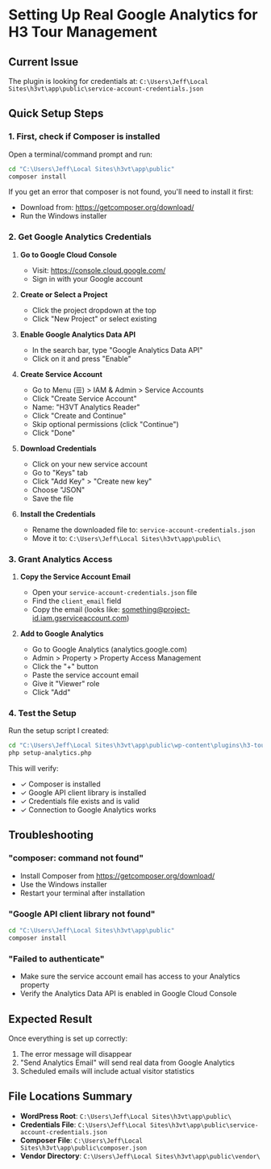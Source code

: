 # Setting Up Real Google Analytics for H3 Tour Management

## Current Issue
The plugin is looking for credentials at:
`C:\Users\Jeff\Local Sites\h3vt\app\public\service-account-credentials.json`

## Quick Setup Steps

### 1. First, check if Composer is installed
Open a terminal/command prompt and run:
```bash
cd "C:\Users\Jeff\Local Sites\h3vt\app\public"
composer install
```

If you get an error that composer is not found, you'll need to install it first:
- Download from: https://getcomposer.org/download/
- Run the Windows installer

### 2. Get Google Analytics Credentials

1. **Go to Google Cloud Console**
   - Visit: https://console.cloud.google.com/
   - Sign in with your Google account

2. **Create or Select a Project**
   - Click the project dropdown at the top
   - Click "New Project" or select existing

3. **Enable Google Analytics Data API**
   - In the search bar, type "Google Analytics Data API"
   - Click on it and press "Enable"

4. **Create Service Account**
   - Go to Menu (☰) > IAM & Admin > Service Accounts
   - Click "Create Service Account"
   - Name: "H3VT Analytics Reader"
   - Click "Create and Continue"
   - Skip optional permissions (click "Continue")
   - Click "Done"

5. **Download Credentials**
   - Click on your new service account
   - Go to "Keys" tab
   - Click "Add Key" > "Create new key"
   - Choose "JSON"
   - Save the file

6. **Install the Credentials**
   - Rename the downloaded file to: `service-account-credentials.json`
   - Move it to: `C:\Users\Jeff\Local Sites\h3vt\app\public\`

### 3. Grant Analytics Access

1. **Copy the Service Account Email**
   - Open your `service-account-credentials.json` file
   - Find the `client_email` field
   - Copy the email (looks like: something@project-id.iam.gserviceaccount.com)

2. **Add to Google Analytics**
   - Go to Google Analytics (analytics.google.com)
   - Admin > Property > Property Access Management
   - Click the "+" button
   - Paste the service account email
   - Give it "Viewer" role
   - Click "Add"

### 4. Test the Setup

Run the setup script I created:
```bash
cd "C:\Users\Jeff\Local Sites\h3vt\app\public\wp-content\plugins\h3-tour-management\tools"
php setup-analytics.php
```

This will verify:
- ✓ Composer is installed
- ✓ Google API client library is installed
- ✓ Credentials file exists and is valid
- ✓ Connection to Google Analytics works

## Troubleshooting

### "composer: command not found"
- Install Composer from https://getcomposer.org/download/
- Use the Windows installer
- Restart your terminal after installation

### "Google API client library not found"
```bash
cd "C:\Users\Jeff\Local Sites\h3vt\app\public"
composer install
```

### "Failed to authenticate"
- Make sure the service account email has access to your Analytics property
- Verify the Analytics Data API is enabled in Google Cloud Console

## Expected Result

Once everything is set up correctly:
1. The error message will disappear
2. "Send Analytics Email" will send real data from Google Analytics
3. Scheduled emails will include actual visitor statistics

## File Locations Summary

- **WordPress Root**: `C:\Users\Jeff\Local Sites\h3vt\app\public\`
- **Credentials File**: `C:\Users\Jeff\Local Sites\h3vt\app\public\service-account-credentials.json`
- **Composer File**: `C:\Users\Jeff\Local Sites\h3vt\app\public\composer.json`
- **Vendor Directory**: `C:\Users\Jeff\Local Sites\h3vt\app\public\vendor\`